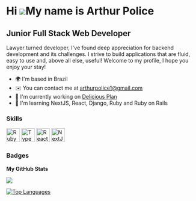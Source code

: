 Hi ![](https://user-images.githubusercontent.com/18350557/176309783-0785949b-9127-417c-8b55-ab5a4333674e.gif)My name is Arthur Police
=====================================================================================================================================

Junior Full Stack Web Developer
-------------------------------

Lawyer turned developer, I've found deep appreciation for backend development and its challenges. I strive to build applications that are fluid, easy to use and, above all else, useful! Welcome to my profile, I hope you enjoy your stay!

*   🌍  I'm based in Brazil
*   ✉️  You can contact me at [arthurpolice1@gmail.com](mailto:arthurpolice1@gmail.com)
*   🚀  I'm currently working on [Delicious Plan](http://delicious-plan.vercel.app/)
*   🧠  I'm learning NextJS, React, Django, Ruby and Ruby on Rails

### Skills 
<p align="left">
<a href="https://www.ruby-lang.org/en/" target="_blank" rel="noreferrer"><img src="https://raw.githubusercontent.com/danielcranney/readme-generator/main/public/icons/skills/ruby-colored.svg" width="36" height="36" alt="Ruby" /></a>
<a href="https://developer.mozilla.org/en-US/docs/Web/JavaScript" target="_blank" rel="noreferrer"><img src="https://raw.githubusercontent.com/maurodesouza/maurodesouza/master/assets/typescript-logo.svg" width="36" height="36" alt="TypeScript" /></a>
<a href="https://reactjs.org/" target="_blank" rel="noreferrer"><img src="https://raw.githubusercontent.com/danielcranney/readme-generator/main/public/icons/skills/react-colored.svg" width="36" height="36" alt="React" /></a>
<a href="https://nextjs.org/docs" target="_blank" rel="noreferrer"><img src="https://raw.githubusercontent.com/danielcranney/readme-generator/main/public/icons/skills/nextjs-colored.svg" width="36" height="36" alt="NextJs" /></a>
</p>

### Badges

<b>My GitHub Stats</b>

<a href="http://www.github.com/arthurpolice"><img src="https://github-readme-streak-stats.herokuapp.com/?user=arthurpolice&stroke=ffffff&background=1c1917&ring=0891b2&fire=0891b2&currStreakNum=ffffff&currStreakLabel=0891b2&sideNums=ffffff&sideLabels=ffffff&dates=ffffff&hide_border=true" /></a>

<a href="https://github.com/arthurpolice" align="left"><img src="https://github-readme-stats.vercel.app/api/top-langs/?username=arthurpolice&langs_count=10&title_color=0891b2&text_color=ffffff&icon_color=0891b2&bg_color=1c1917&hide_border=true&locale=en&custom_title=Top%20%Languages" alt="Top Languages" /></a>
